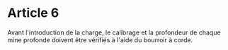 # Article 6

Avant l'introduction de la charge, le calibrage et la profondeur de chaque mine profonde doivent être vérifiés à l'aide du bourroir à corde.
